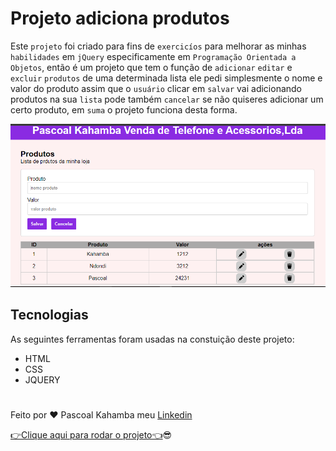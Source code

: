 # Projeto adiciona produtos

Este `projeto` foi criado para fins de `exercicíos` para melhorar as minhas `habilidades` em `jQuery` especificamente em `Programação Orientada a Objetos`, então é um projeto que tem o função de `adicionar` `editar` e `excluir` `produtos` de uma determinada lista ele pedi simplesmente o nome e valor do produto assim que o `usuário` clicar em `salvar` vai adicionando produtos na sua `lista` pode também `cancelar` se não quiseres adicionar um certo produto, em `suma` o projeto funciona desta forma.

![Aqui aparece a foto do projeto](img/fotoprojeto02.PNG)

## Tecnologias

As seguintes ferramentas foram usadas na constuição deste projeto:

- HTML
- CSS
- JQUERY

#

Feito por ❤ Pascoal Kahamba meu [Linkedin](https://www.linkedin.com/in/pascoal-kahamba-7b43bb233?lipi=urn%3Ali%3Apage%3Ad_flagship3_profile_view_base_contact_details%3BTg8LEKayToyytOX1pVAQ%2Bg%3D%3D)

[👉Clique aqui para rodar o projeto👈](https://projeto-adiciona-produtos.vercel.app/)😎
